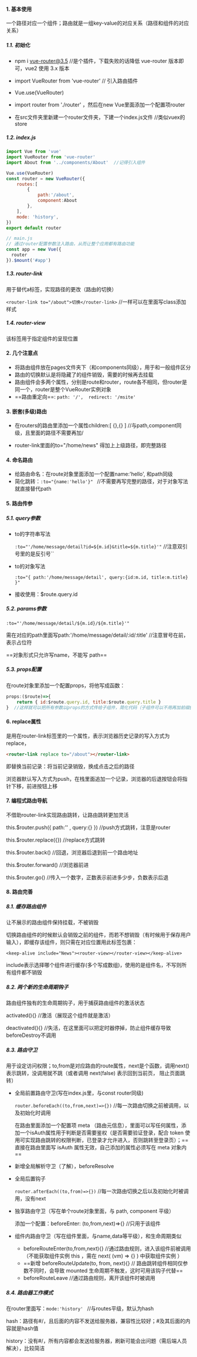 #### 1. 基本使用

一个路径对应一个组件；路由就是一组key-value的对应关系（路径和组件的对应关系）

##### 1.1. 初始化

- npm i vue-router@3.5  //是个插件，下载失败的话降低 vue-router 版本即可，vue2 使用 3.x 版本

- import VueRouter from 'vue-router'  // 引入路由插件

- Vue.use(VueRouter)

- import router from './router'  ，然后在new Vue里面添加一个配置项router

- 在src文件夹里新建一个router文件夹，下建一个index.js文件  //类似vuex的store

##### 1.2. index.js 

```javascript
import Vue from 'vue'
import VueRouter from 'vue-router'
import About from '../components/About'  //记得引入组件

Vue.use(VueRouter)
const router = new VueRouter({
    routes:[
        {
            path:'/about',
            component:About
        },
    ],
  	mode: 'history',
})
export default router
```

```js
// main.js
// 通过router配置参数注入路由，从而让整个应用都有路由功能
const app = new Vue({
  router
}).$mount('#app')
```

##### 1.3. router-link

用于替代a标签，实现路径的更改（路由的切换）

`<router-link to="/about">切换</router-link>`     //一样可以在里面写class添加样式

##### 1.4. router-view

该标签用于指定组件的呈现位置



#### 2. 几个注意点

- 将路由组件放在pages文件夹下（和components同级），用于和一般组件区分
- 路由的切换默认是将隐藏了的组件销毁，需要的时候再去挂载
- 路由组件会多两个属性，分别是route和router，route各不相同，但router是同一个，router是整个VueRouter实例对象
- ==路由重定向==: `path: '/',  redirect: '/msite'`



#### 3. 嵌套(多级)路由

- 在routers的路由里添加一个属性children:[ {},{} ]   //与path,component同级，且里面的路径不需要再加/

- router-link里面的to="/home/news" 得加上上级路径，即完整路径



#### 4. 命名路由

- 给路由命名：在route对象里面添加一个配置name:'hello', 和path同级
- 简化跳转：`:to="{name:'hello'}" ` //不需要再写完整的路径，对于对象写法就直接替代path



#### 5. 路由传参

##### 5.1. query参数

- to的字符串写法

  `:to="'/home/message/detail?id=${m.id}&title=${m.title}'"`  //注意双引号里的是反引号``

- to的对象写法

  `:to="{ path:'/home/message/detail', query:{id:m.id, title:m.title} }"`

- 接收使用：$route.query.id

##### 5.2. params参数

`:to="'/home/message/detail/${m.id}/${m.title}'"` 

需在对应的path里面写path:'/home/message/detail/:id/:title'    //注意冒号在前，表示占位符

==对象形式只允许写name，不能写   path==

##### 5.3. props配置 

在route对象里添加一个配置props，将他写成函数：

```javascript
props:($route)=>{
    return { id:$route.query.id, title:$route.query.title }
}  //这样就可以把所有参数以props的方式传给子组件，简化代码（子组件可以不用再加前缀$route.query.id),而可以直接写id，记得用props:[]接收
```



#### 6. replace属性

是用在router-link标签里的一个属性，表示浏览器历史记录的写入方式为replace，

```html
<router-link replace to="/about"></router-link>
```

即替换当前记录：将当前记录销毁，换成点击之后的路径

浏览器默认写入方式为push，在栈里面追加一个记录，浏览器的后退按钮会将指针下移，前进按钮上移



#### 7. 编程式路由导航

不借助router-link实现路由跳转，让路由跳转更加灵活

this.$router.push({ path:'' , query:{} })   //push方式跳转，注意是router

this.$router.replace({}) //replace方式跳转

this.$router.back()  //回退，浏览器后退到前一个路由地址

this.$router.forward()   //浏览器前进

this.$router.go()    //传入一个数字，正数表示前进多少步，负数表示后退



#### 8. 路由完善

##### 8.1. 缓存路由组件

让不展示的路由组件保持挂载，不被销毁

切换路由组件的时候默认会销毁之前的组件，而若不想销毁（有时候用于保存用户输入），即缓存该组件，则只需在对应位置用此标签包裹：

`<keep-alive include="News"><router-view></router-view></keep-alive>`  

include表示选择哪个组件进行缓存(多个写成数组)，使用的是组件名，不写则所有组件都不销毁

##### 8.2. 两个新的生命周期钩子

路由组件独有的生命周期钩子，用于捕获路由组件的激活状态

activated(){}  //激活（展现这个组件就是激活）

deactivated(){}   //失活，在这里面可以把定时器停掉，防止组件缓存导致beforeDestroy不调用

##### 8.3. 路由守卫

用于设定访问权限；to,from是对应路由的route属性，next是个函数，调用next()表示跳转，没调用就不跳（或者调用 next(false) 表示回到当前页， 阻止页面跳转）

- 全局前置路由守卫(写在index.js里，与const router同级)

  `router.beforeEach((to,from,next)=>{})`   //每一次路由切换之前被调用，以及初始化时调用

  在路由里面添加一个配置项 meta （路由元信息），里面可以写任何属性，添加一个isAuth属性用于判断是否需要鉴权（是否需要验证登录，配合 token 使用可实现路由跳转的权限判断，已登录才允许进入，否则跳转至登录页）；==直接在路由里面写 isAuth 属性无效，自己添加的属性必须写在 meta 对象内==


- 新增全局解析守卫（了解），beforeResolve

- 全局后置钩子

  `router.afterEach((to,from)=>{})`   //每一次路由切换之后以及初始化时被调用，没有next

- 独享路由守卫（写在单个route对象里面，与 path, component 平级）

  添加一个配置：beforeEnter: (to,from,next)=>{}  //只用于该组件

- 组件内路由守卫（写在组件里面，与name,data等平级），和生命周期类似
  - beforeRouteEnter(to,from,next){}  //通过路由规则，进入该组件前被调用（不能获取组件实例 this ，需在 next( (vm) => {} ) 中获取组件实例 ）
  - ==新增 beforeRouteUpdate(to, from, next){}  // 路由跳转组件相同仅参数不同时，会导致 mounted 生命周期不触发，这时可用该钩子代替==
  - beforeRouteLeave   //通过路由规则，离开该组件时被调用

##### 8.4. 路由器工作模式

在router里面写：`mode:'history' `  //与routes平级，默认为hash

hash：路径有#/，且后面的内容不发送给服务器，兼容性比较好；#及其后面的内容就是hash值

history：没有#/，所有内容都会发送给服务器，刷新可能会出问题（需后端人员解决），比较简洁



